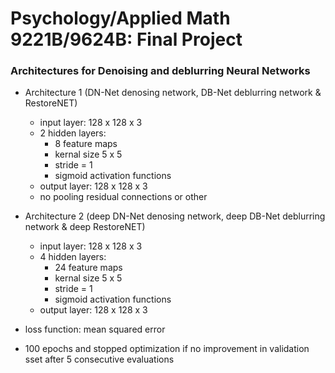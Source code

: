 # Psychology/Applied Math 9221B/9624B: Final Project

### Architectures for Denoising and deblurring Neural Networks
- Architecture 1 (DN-Net denosing network, DB-Net deblurring network & RestoreNET)
    - input layer: 128 x 128 x 3
    - 2 hidden layers: 
        - 8 feature maps
        - kernal size 5 x 5
        - stride = 1
        - sigmoid activation functions
    - output layer: 128 x 128 x 3
    - no pooling residual connections or other

- Architecture 2 (deep DN-Net denosing network, deep DB-Net deblurring network & deep RestoreNET)
    - input layer: 128 x 128 x 3
    - 4 hidden layers:
        - 24 feature maps
        - kernal size 5 x 5
        - stride = 1
        - sigmoid activation functions
    - output layer: 128 x 128 x 3
- loss function: mean squared error
- 100 epochs and stopped optimization if no improvement in validation sset after 5 consecutive evaluations